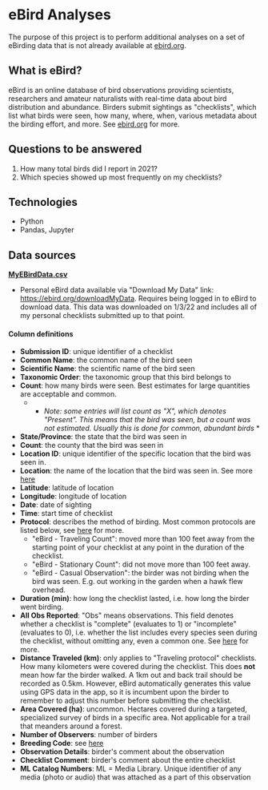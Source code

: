 # eBird Analyses
The purpose of this project is to perform additional analyses on a set of eBirding data that is not already available at [ebird.org](https://ebird.org). 

## What is eBird?
eBird is an online database of bird observations providing scientists, researchers and amateur naturalists with real-time data about bird distribution and abundance. Birders submit sightings as "checklists", which list what birds were seen, how many, where, when, various metadata about the birding effort, and more. See [ebird.org](https://ebird.org) for more.

## Questions to be answered

1) How many total birds did I report in 2021?
2) Which species showed up most frequently on my checklists?

## Technologies
- Python
- Pandas, Jupyter

## Data sources
**[MyEBirdData.csv](MyEBirdData.csv)**
  - Personal eBird data available via "Download My Data" link: https://ebird.org/downloadMyData. Requires being logged in to eBird to download data. This data was downloaded on 1/3/22 and includes all of my personal checklists submitted up to that point. 
#### Column definitions
- **Submission ID**: unique identifier of a checklist
- **Common Name**: the common name of the bird seen
- **Scientific Name**: the scientific name of the bird seen
- **Taxonomic Order**: the taxonomic group that this bird belongs to
- **Count**: how many birds were seen. Best estimates for large quantities are acceptable and common.
  - * *Note: some entries will list count as "X", which denotes "Present". This  means that the bird was seen, but a count was not estimated. Usually this is done for common, abundant birds* *
- **State/Province**: the state that the bird was seen in
- **Count**: the county that the bird was seen in
- **Location ID**: unique identifier of the specific location that the bird was seen in.
- **Location**: the name of the location that the bird was seen in. See more [here](https://support.ebird.org/en/support/solutions/articles/48001009443-ebird-hotspot-faqs#anchorWhatIsHotspot)
- **Latitude**: latitude of location
- **Longitude**: longitude of location
- **Date**: date of sighting
- **Time**: start time of checklist
- **Protocol**: describes the method of birding. Most common protocols are listed below, see [here](https://support.ebird.org/en/support/solutions/articles/48000950859-guide-to-ebird-protocols#anchorQuickProtocols) for more.
  - "eBird - Traveling Count": moved more than 100 feet away from the starting point of your checklist at any point in the duration of the checklist. 
  - "eBird - Stationary Count": did not move more than 100 feet away. 
  - "eBird - Casual Observation": the birder was not birding when the bird was seen. E.g. out working in the garden when a hawk flew overhead.
- **Duration (min)**: how long the checklist lasted, i.e. how long the birder went birding.
- **All Obs Reported**: "Obs" means observations. This field denotes whether a checklist is "complete" (evaluates to 1) or "incomplete" (evaluates to 0), i.e. whether the list includes every species seen during the checklist, without omitting any, even a common one. See [here](https://support.ebird.org/en/support/solutions/articles/48000795623-ebird-rules-and-best-practices#Keep-complete-checklists) for more.
- **Distance Traveled (km)**: only applies to "Traveling protocol" checklists. How many kilometers were covered during the checklist. This does **not** mean how far the birder walked. A 1km out and back trail should be recorded as 0.5km. However, eBird automatically generates this value using GPS data in the app, so it is incumbent upon the birder to remember to adjust this number before submitting the checklist.
- **Area Covered (ha)**: uncommon. Hectares covered during a targeted, specialized survey of birds in a specific area. Not applicable for a trail that meanders around a forest.
- **Number of Observers**: number of birders
- **Breeding Code**: see [here](https://support.ebird.org/en/support/solutions/articles/48000837520-ebird-breeding-and-behavior-codes)
- **Observation Details**: birder's comment about the observation
- **Checklist Comment**: birder's comment about the entire checklist
- **ML Catalog Numbers**: ML = Media Library. Unique identifier of any media (photo or audio) that was attached as a part of this observation


